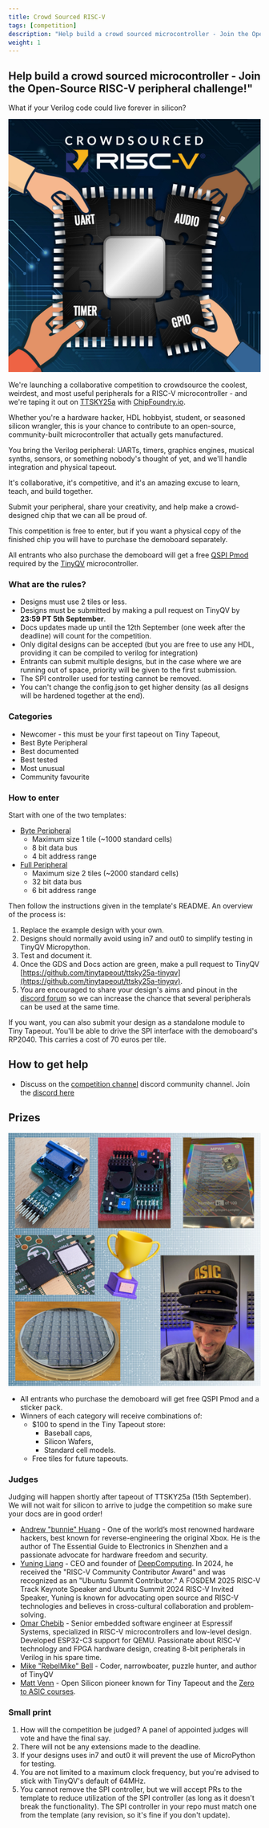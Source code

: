 ```yaml
---
title: Crowd Sourced RISC-V
tags: [competition]
description: "Help build a crowd sourced microcontroller - Join the Open-Source RISC-V peripheral challenge!"
weight: 1
---
```


## Help build a crowd sourced microcontroller - Join the Open-Source RISC-V peripheral challenge!"

What if your Verilog code could live forever in silicon?

![riscv competition](images/riscv_compo.jpg?width=40pc)

We're launching a collaborative competition to crowdsource the coolest, weirdest, and most useful peripherals for a RISC-V microcontroller - and we're taping it out on [TTSKY25a](https://app.tinytapeout.com/shuttles/ttsky25a) with [ChipFoundry.io](https://ChipFoundry.io).

Whether you're a hardware hacker, HDL hobbyist, student, or seasoned silicon wrangler, this is your chance to contribute to an open-source, community-built microcontroller that actually gets manufactured.

You bring the Verilog peripheral: UARTs, timers, graphics engines, musical synths, sensors, or something nobody's thought of yet, and we'll handle integration and physical tapeout. 

It's collaborative, it's competitive, and it's an amazing excuse to learn, teach, and build together.

Submit your peripheral, share your creativity, and help make a crowd-designed chip that we can all be proud of.

This competition is free to enter, but if you want a physical copy of the finished chip you will have to purchase the demoboard separately.

All entrants who also purchase the demoboard will get a free [QSPI Pmod](https://store.tinytapeout.com/products/QSPI-Pmod-p716541602) required by the [TinyQV](https://github.com/tinytapeout/ttsky25a-tinyqv) microcontroller.

### What are the rules?

* Designs must use 2 tiles or less.
* Designs must be submitted by making a pull request on TinyQV by **23:59 PT 5th September**.
* Docs updates made up until the 12th September (one week after the deadline) will count for the competition. 
* Only digital designs can be accepted (but you are free to use any HDL, providing it can be compiled to verilog for integration)
* Entrants can submit multiple designs, but in the case where we are running out of space, priority will be given to the first submission.
* The SPI controller used for testing cannot be removed.
* You can't change the config.json to get higher density (as all designs will be hardened together at the end).

### Categories

* Newcomer - this must be your first tapeout on Tiny Tapeout,
* Best Byte Peripheral
* Best documented
* Best tested
* Most unusual
* Community favourite

### How to enter

Start with one of the two templates:

* [Byte Peripheral](https://github.com/TinyTapeout/tinyqv-byte-peripheral-template) 
    * Maximum size 1 tile (~1000 standard cells)
    * 8 bit data bus
    * 4 bit address range
* [Full Peripheral](https://github.com/TinyTapeout/tinyqv-full-peripheral-template)
    * Maximum size 2 tiles (~2000 standard cells)
    * 32 bit data bus
    * 6 bit address range

Then follow the instructions given in the template's README. An overview of the process is:

1. Replace the example design with your own.
2. Designs should normally avoid using in7 and out0 to simplify testing in TinyQV Micropython.
3. Test and document it.
4. Once the GDS and Docs action are green, make a pull request to TinyQV [https://github.com/tinytapeout/ttsky25a-tinyqv](https://github.com/tinytapeout/ttsky25a-tinyqv).
5. You are encouraged to share your design's aims and pinout in the [discord forum](https://discord.com/channels/1009193568256135208/1396915746264711311) so we can increase the chance that several peripherals can be used at the same time.

If you want, you can also submit your design as a standalone module to Tiny Tapeout. You'll be able to drive the SPI interface with the demoboard's RP2040. This carries a cost of 70 euros per tile.

## How to get help

* Discuss on the [competition channel](https://discord.com/channels/1009193568256135208/1259420274445516891) discord community channel. Join the [discord here](https://tinytapeout.com/discord)

## Prizes

![prizes](images/demoscene_prizes.png?width=40pc)

* All entrants who purchase the demoboard will get free QSPI Pmod and a sticker pack.
* Winners of each category will receive combinations of:
    * $100 to spend in the Tiny Tapeout store:
        * Baseball caps,
        * Silicon Wafers,
        * Standard cell models.
    * Free tiles for future tapeouts.

### Judges

Judging will happen shortly after tapeout of TTSKY25a (15th September). We will not wait for silicon to arrive to judge the competition so make sure your docs are in good order!

* [Andrew "bunnie" Huang](https://www.bunniestudios.com/) - One of the world’s most renowned hardware hackers, best known for reverse-engineering the original Xbox. He is the author of The Essential Guide to Electronics in Shenzhen and a passionate advocate for hardware freedom and security.
* [Yuning Liang](https://www.linkedin.com/in/yuningliang/) - CEO and founder of [DeepComputing](https://deepcomputing.io/news/). In 2024, he received the "RISC-V Community Contributor Award" and was recognized as an "Ubuntu Summit Contributor." A FOSDEM 2025 RISC-V Track Keynote Speaker and Ubuntu Summit 2024 RISC-V Invited Speaker, Yuning is known for advocating open source and RISC-V technologies and believes in cross-cultural collaboration and problem-solving.
* [Omar Chebib](https://www.linkedin.com/in/omar-chebib/) - Senior embedded software engineer at Espressif Systems, specialized in RISC-V microcontrollers and low-level design. Developed ESP32-C3 support for QEMU. Passionate about RISC-V technology and FPGA hardware design, creating 8-bit peripherals in Verilog in his spare time.
* [Mike "RebelMike" Bell](https://rebel-lion.uk/@mike) - Coder, narrowboater, puzzle hunter, and author of TinyQV
* [Matt Venn](https://www.mattvenn.net/) - Open Silicon pioneer known for Tiny Tapeout and the [Zero to ASIC courses](https://zerotoasiccourse.com).

### Small print

1. How will the competition be judged? A panel of appointed judges will vote and have the final say. 
2. There will not be any extensions made to the deadline.
3. If your designs uses in7 and out0 it will prevent the use of MicroPython for testing.
4. You are not limited to a maximum clock frequency, but you're advised to stick with TinyQV's default of 64MHz.
5. You cannot remove the SPI controller, but we will accept PRs to the template to reduce utilization of the SPI controller (as long as it doesn't break the functionality). The SPI controller in your repo must match one from the template (any revision, so it's fine if you don't update).
